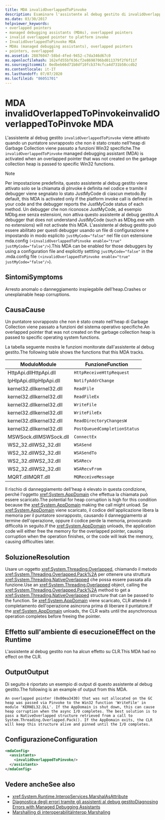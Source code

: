 ```yaml
---
title: MDA invalidOverlappedToPinvoke
description: Esaminare l'assistente al debug gestito di invalidOverlappedToPinvoke in .NET, che può essere attivato durante un arresto anomalo o un danneggiamento dell'heap inspiegabile.
ms.date: 03/30/2017
helpviewer_keywords:
- overlapped pointers
- managed debugging assistants (MDAs), overlapped pointers
- invalid overlapped pointer to platform invoke
- InvalidOverlappedToPinvoke MDA
- MDAs (managed debugging assistants), overlapped pointers
- pointers, overlapped
ms.assetid: 28876047-58bd-4fed-9452-c7da346d67c0
ms.openlocfilehash: 162efd55bf636cf2e8698706bd011379f2f6f11f
ms.sourcegitcommit: 0edbeb66d71b8df10fcb374cfca4d731b58ccdb2
ms.contentlocale: it-IT
ms.lasthandoff: 07/07/2020
ms.locfileid: "86051701"
---
```

# <a name="invalidoverlappedtopinvoke-mda"></a><span data-ttu-id="6198f-103">MDA invalidOverlappedToPinvoke</span><span class="sxs-lookup"><span data-stu-id="6198f-103">invalidOverlappedToPinvoke MDA</span></span>
<span data-ttu-id="6198f-104">L'assistente al debug gestito `invalidOverlappedToPinvoke` viene attivato quando un puntatore sovrapposto che non è stato creato nell'heap di Garbage Collection viene passato a funzioni Win32 specifiche.</span><span class="sxs-lookup"><span data-stu-id="6198f-104">The `invalidOverlappedToPinvoke` managed debugging assistant (MDA) is activated when an overlapped pointer that was not created on the garbage collection heap is passed to specific Win32 functions.</span></span>  
  
> [!NOTE]
> <span data-ttu-id="6198f-105">Per impostazione predefinita, questo assistente al debug gestito viene attivato solo se la chiamata di pInvoke è definita nel codice e tramite il debugger viene segnalato lo stato JustMyCode di ciascun metodo.</span><span class="sxs-lookup"><span data-stu-id="6198f-105">By default, this MDA is activated only if the platform invoke call is defined in your code and the debugger reports the JustMyCode status of each method.</span></span> <span data-ttu-id="6198f-106">Un debugger che non riconosce JustMyCode, ad esempio MDbg.exe senza estensioni, non attiva questo assistente al debug gestito.</span><span class="sxs-lookup"><span data-stu-id="6198f-106">A debugger that does not understand JustMyCode (such as MDbg.exe with no extensions) will not activate this MDA.</span></span> <span data-ttu-id="6198f-107">L'assistente al debug gestito può essere abilitato per questi debugger usando un file di configurazione e impostando in modo esplicito `justMyCode="false"` nel file con estensione mda.config `(<invalidOverlappedToPinvoke enable="true" justMyCode="false"/>`).</span><span class="sxs-lookup"><span data-stu-id="6198f-107">This MDA can be enabled for those debuggers by using a configuration file and explicitly settting `justMyCode="false"` in the .mda.config file `(<invalidOverlappedToPinvoke enable="true" justMyCode="false"/>`).</span></span>  
  
## <a name="symptoms"></a><span data-ttu-id="6198f-108">Sintomi</span><span class="sxs-lookup"><span data-stu-id="6198f-108">Symptoms</span></span>  
 <span data-ttu-id="6198f-109">Arresto anomalo o danneggiamento inspiegabile dell'heap.</span><span class="sxs-lookup"><span data-stu-id="6198f-109">Crashes or unexplainable heap corruptions.</span></span>  
  
## <a name="cause"></a><span data-ttu-id="6198f-110">Causa</span><span class="sxs-lookup"><span data-stu-id="6198f-110">Cause</span></span>  
 <span data-ttu-id="6198f-111">Un puntatore sovrapposto che non è stato creato nell'heap di Garbage Collection viene passato a funzioni del sistema operativo specifiche.</span><span class="sxs-lookup"><span data-stu-id="6198f-111">An overlapped pointer that was not created on the garbage collection heap is passed to specific operating system functions.</span></span>  
  
 <span data-ttu-id="6198f-112">La tabella seguente mostra le funzioni monitorate dall'assistente al debug gestito.</span><span class="sxs-lookup"><span data-stu-id="6198f-112">The following table shows the functions that this MDA tracks.</span></span>  
  
|<span data-ttu-id="6198f-113">Modulo</span><span class="sxs-lookup"><span data-stu-id="6198f-113">Module</span></span>|<span data-ttu-id="6198f-114">Funzione</span><span class="sxs-lookup"><span data-stu-id="6198f-114">Function</span></span>|  
|------------|--------------|  
|<span data-ttu-id="6198f-115">HttpApi.dll</span><span class="sxs-lookup"><span data-stu-id="6198f-115">HttpApi.dll</span></span>|`HttpReceiveHttpRequest`|  
|<span data-ttu-id="6198f-116">IpHlpApi.dll</span><span class="sxs-lookup"><span data-stu-id="6198f-116">IpHlpApi.dll</span></span>|`NotifyAddrChange`|  
|<span data-ttu-id="6198f-117">kernel32.dll</span><span class="sxs-lookup"><span data-stu-id="6198f-117">kernel32.dll</span></span>|`ReadFile`|  
|<span data-ttu-id="6198f-118">kernel32.dll</span><span class="sxs-lookup"><span data-stu-id="6198f-118">kernel32.dll</span></span>|`ReadFileEx`|  
|<span data-ttu-id="6198f-119">kernel32.dll</span><span class="sxs-lookup"><span data-stu-id="6198f-119">kernel32.dll</span></span>|`WriteFile`|  
|<span data-ttu-id="6198f-120">kernel32.dll</span><span class="sxs-lookup"><span data-stu-id="6198f-120">kernel32.dll</span></span>|`WriteFileEx`|  
|<span data-ttu-id="6198f-121">kernel32.dll</span><span class="sxs-lookup"><span data-stu-id="6198f-121">kernel32.dll</span></span>|`ReadDirectoryChangesW`|  
|<span data-ttu-id="6198f-122">kernel32.dll</span><span class="sxs-lookup"><span data-stu-id="6198f-122">kernel32.dll</span></span>|`PostQueuedCompletionStatus`|  
|<span data-ttu-id="6198f-123">MSWSock.dll</span><span class="sxs-lookup"><span data-stu-id="6198f-123">MSWSock.dll</span></span>|`ConnectEx`|  
|<span data-ttu-id="6198f-124">WS2_32.dll</span><span class="sxs-lookup"><span data-stu-id="6198f-124">WS2_32.dll</span></span>|`WSASend`|  
|<span data-ttu-id="6198f-125">WS2_32.dll</span><span class="sxs-lookup"><span data-stu-id="6198f-125">WS2_32.dll</span></span>|`WSASendTo`|  
|<span data-ttu-id="6198f-126">WS2_32.dll</span><span class="sxs-lookup"><span data-stu-id="6198f-126">WS2_32.dll</span></span>|`WSARecv`|  
|<span data-ttu-id="6198f-127">WS2_32.dll</span><span class="sxs-lookup"><span data-stu-id="6198f-127">WS2_32.dll</span></span>|`WSARecvFrom`|  
|<span data-ttu-id="6198f-128">MQRT.dll</span><span class="sxs-lookup"><span data-stu-id="6198f-128">MQRT.dll</span></span>|`MQReceiveMessage`|  
  
 <span data-ttu-id="6198f-129">Il rischio di danneggiamento dell'heap è elevato in questa condizione, perché l'oggetto <xref:System.AppDomain> che effettua la chiamata può essere scaricato.</span><span class="sxs-lookup"><span data-stu-id="6198f-129">The potential for heap corruption is high for this condition because the <xref:System.AppDomain> making the call might unload.</span></span> <span data-ttu-id="6198f-130">Se <xref:System.AppDomain> viene scaricato, il codice dell'applicazione libera la memoria per il puntatore sovrapposto, causando il danneggiamento al termine dell'operazione, oppure il codice perde la memoria, provocando difficoltà in seguito.</span><span class="sxs-lookup"><span data-stu-id="6198f-130">If the <xref:System.AppDomain> unloads, the application code will either free the memory for the overlapped pointer, causing corruption when the operation finishes, or the code will leak the memory, causing difficulties later.</span></span>  
  
## <a name="resolution"></a><span data-ttu-id="6198f-131">Soluzione</span><span class="sxs-lookup"><span data-stu-id="6198f-131">Resolution</span></span>  
 <span data-ttu-id="6198f-132">Usare un oggetto <xref:System.Threading.Overlapped>, chiamando il metodo <xref:System.Threading.Overlapped.Pack%2A> per ottenere una struttura <xref:System.Threading.NativeOverlapped> che possa essere passata alla funzione.</span><span class="sxs-lookup"><span data-stu-id="6198f-132">Use an <xref:System.Threading.Overlapped> object, calling the <xref:System.Threading.Overlapped.Pack%2A> method to get a <xref:System.Threading.NativeOverlapped> structure that can be passed to the function.</span></span> <span data-ttu-id="6198f-133">Se <xref:System.AppDomain> viene scaricato, CLR attende il completamento dell'operazione asincrona prima di liberare il puntatore.</span><span class="sxs-lookup"><span data-stu-id="6198f-133">If the <xref:System.AppDomain> unloads, the CLR waits until the asynchronous operation completes before freeing the pointer.</span></span>  
  
## <a name="effect-on-the-runtime"></a><span data-ttu-id="6198f-134">Effetto sull'ambiente di esecuzione</span><span class="sxs-lookup"><span data-stu-id="6198f-134">Effect on the Runtime</span></span>  
 <span data-ttu-id="6198f-135">L'assistente al debug gestito non ha alcun effetto su CLR.</span><span class="sxs-lookup"><span data-stu-id="6198f-135">This MDA had no effect on the CLR.</span></span>  
  
## <a name="output"></a><span data-ttu-id="6198f-136">Output</span><span class="sxs-lookup"><span data-stu-id="6198f-136">Output</span></span>  
 <span data-ttu-id="6198f-137">Di seguito è riportato un esempio di output di questo assistente al debug gestito.</span><span class="sxs-lookup"><span data-stu-id="6198f-137">The following is an example of output from this MDA.</span></span>  
  
 `An overlapped pointer (0x00ea3430) that was not allocated on the GC heap was passed via Pinvoke to the Win32 function 'WriteFile' in module 'KERNEL32.DLL'. If the AppDomain is shut down, this can cause heap corruption when the async I/O completes. The best solution is to pass a NativeOverlapped structure retrieved from a call to System.Threading.Overlapped.Pack(). If the AppDomain exits, the CLR will keep this structure alive and pinned until the I/O completes.`  
  
## <a name="configuration"></a><span data-ttu-id="6198f-138">Configurazione</span><span class="sxs-lookup"><span data-stu-id="6198f-138">Configuration</span></span>  
  
```xml  
<mdaConfig>  
  <assistants>  
    <invalidOverlappedToPinvoke/>  
  </assistants>  
</mdaConfig>  
```  
  
## <a name="see-also"></a><span data-ttu-id="6198f-139">Vedere anche</span><span class="sxs-lookup"><span data-stu-id="6198f-139">See also</span></span>

- <xref:System.Runtime.InteropServices.MarshalAsAttribute>
- [<span data-ttu-id="6198f-140">Diagnostica degli errori tramite gli assistenti al debug gestito</span><span class="sxs-lookup"><span data-stu-id="6198f-140">Diagnosing Errors with Managed Debugging Assistants</span></span>](diagnosing-errors-with-managed-debugging-assistants.md)
- [<span data-ttu-id="6198f-141">Marshalling di interoperabilità</span><span class="sxs-lookup"><span data-stu-id="6198f-141">Interop Marshaling</span></span>](../interop/interop-marshaling.md)
